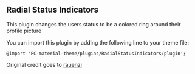 Radial Status Indicators
--
This plugin changes the users status to be a colored ring around their profile picture

You can import this plugin by adding the following line to your theme file:

`@import 'PC-material-theme/plugins/RadialStatusIndicators/plugin';`

Original credit goes to [rauenzi](https://github.com/rauenzi/BetterDiscordAddons/tree/master/Themes/RadialStatus)

